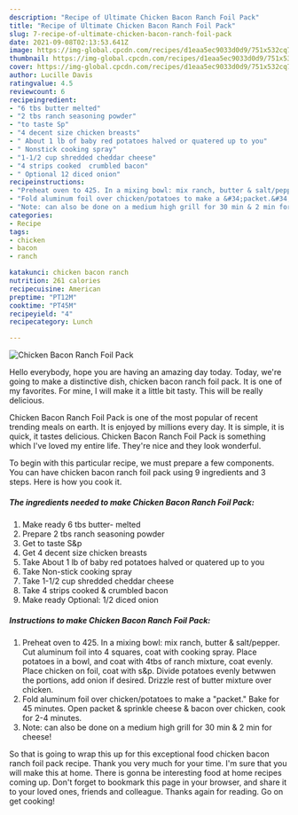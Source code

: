 ```yaml
---
description: "Recipe of Ultimate Chicken Bacon Ranch Foil Pack"
title: "Recipe of Ultimate Chicken Bacon Ranch Foil Pack"
slug: 7-recipe-of-ultimate-chicken-bacon-ranch-foil-pack
date: 2021-09-08T02:13:53.641Z
image: https://img-global.cpcdn.com/recipes/d1eaa5ec9033d0d9/751x532cq70/chicken-bacon-ranch-foil-pack-recipe-main-photo.jpg
thumbnail: https://img-global.cpcdn.com/recipes/d1eaa5ec9033d0d9/751x532cq70/chicken-bacon-ranch-foil-pack-recipe-main-photo.jpg
cover: https://img-global.cpcdn.com/recipes/d1eaa5ec9033d0d9/751x532cq70/chicken-bacon-ranch-foil-pack-recipe-main-photo.jpg
author: Lucille Davis
ratingvalue: 4.5
reviewcount: 6
recipeingredient:
- "6 tbs butter melted"
- "2 tbs ranch seasoning powder"
- "to taste Sp"
- "4 decent size chicken breasts"
- " About 1 lb of baby red potatoes halved or quatered up to you"
- " Nonstick cooking spray"
- "1-1/2 cup shredded cheddar cheese"
- "4 strips cooked  crumbled bacon"
- " Optional 12 diced onion"
recipeinstructions:
- "Preheat oven to 425. In a mixing bowl: mix ranch, butter & salt/pepper. Cut aluminum foil into 4 squares, coat with cooking spray. Place potatoes in a bowl, and coat with 4tbs of ranch mixture, coat evenly. Place chicken on foil, coat with s&p. Divide potatoes evenly betwwen the portions, add onion if desired. Drizzle rest of butter mixture over chicken."
- "Fold aluminum foil over chicken/potatoes to make a &#34;packet.&#34; Bake for 45 minutes. Open packet & sprinkle cheese & bacon over chicken, cook for 2-4 minutes."
- "Note: can also be done on a medium high grill for 30 min & 2 min for cheese!"
categories:
- Recipe
tags:
- chicken
- bacon
- ranch

katakunci: chicken bacon ranch 
nutrition: 261 calories
recipecuisine: American
preptime: "PT12M"
cooktime: "PT45M"
recipeyield: "4"
recipecategory: Lunch

---
```



![Chicken Bacon Ranch Foil Pack](https://img-global.cpcdn.com/recipes/d1eaa5ec9033d0d9/751x532cq70/chicken-bacon-ranch-foil-pack-recipe-main-photo.jpg)

Hello everybody, hope you are having an amazing day today. Today, we're going to make a distinctive dish, chicken bacon ranch foil pack. It is one of my favorites. For mine, I will make it a little bit tasty. This will be really delicious.



Chicken Bacon Ranch Foil Pack is one of the most popular of recent trending meals on earth. It is enjoyed by millions every day. It is simple, it is quick, it tastes delicious. Chicken Bacon Ranch Foil Pack is something which I've loved my entire life. They're nice and they look wonderful.


To begin with this particular recipe, we must prepare a few components. You can have chicken bacon ranch foil pack using 9 ingredients and 3 steps. Here is how you cook it.

<!--inarticleads1-->

##### The ingredients needed to make Chicken Bacon Ranch Foil Pack:

1. Make ready 6 tbs butter- melted
1. Prepare 2 tbs ranch seasoning powder
1. Get to taste S&p
1. Get 4 decent size chicken breasts
1. Take  About 1 lb of baby red potatoes halved or quatered up to you
1. Take  Non-stick cooking spray
1. Take 1-1/2 cup shredded cheddar cheese
1. Take 4 strips cooked & crumbled bacon
1. Make ready  Optional: 1/2 diced onion




<!--inarticleads2-->

##### Instructions to make Chicken Bacon Ranch Foil Pack:

1. Preheat oven to 425. In a mixing bowl: mix ranch, butter & salt/pepper. Cut aluminum foil into 4 squares, coat with cooking spray. Place potatoes in a bowl, and coat with 4tbs of ranch mixture, coat evenly. Place chicken on foil, coat with s&p. Divide potatoes evenly betwwen the portions, add onion if desired. Drizzle rest of butter mixture over chicken.
1. Fold aluminum foil over chicken/potatoes to make a &#34;packet.&#34; Bake for 45 minutes. Open packet & sprinkle cheese & bacon over chicken, cook for 2-4 minutes.
1. Note: can also be done on a medium high grill for 30 min & 2 min for cheese!




So that is going to wrap this up for this exceptional food chicken bacon ranch foil pack recipe. Thank you very much for your time. I'm sure that you will make this at home. There is gonna be interesting food at home recipes coming up. Don't forget to bookmark this page in your browser, and share it to your loved ones, friends and colleague. Thanks again for reading. Go on get cooking!

